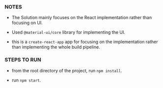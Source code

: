 ### NOTES

- The Solution mainly focuses on the React implementation rather than focusing on UI.

- Used `@material-ui/core` library for implementing the UI.

- this is a `create-react-app` app for focusing on the implementation rather than implementing the whole build pipeline.

### STEPS TO RUN

- from the root directory of the project, run `npm install`.

- run `npm start`.

